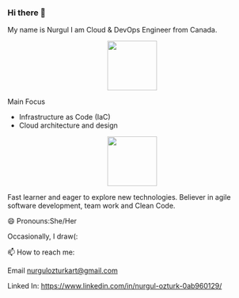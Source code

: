### Hi there 👋


My name is Nurgul I am Cloud & DevOps Engineer from Canada.

<div id="header" align="center">
  <img src="https://media.giphy.com/media/PCOoQbrTHg4IKQo3tH/giphy.gif" width="100"/>
</div>


                                                                               
Main Focus 
* Infrastructure as Code (IaC)
* Cloud architecture and design


<div align="center">
  <img src="https://media.giphy.com/media/1p4FBifKiROmgzlbHl/giphy.gif" width="100"/>
</div>



Fast learner and eager to explore new technologies.
Believer in agile software development, team work and Clean Code.

😄 Pronouns:She/Her

Occasionally, I draw(:

📫 How to reach me:


Email nurgulozturkart@gmail.com

Linked In: https://www.linkedin.com/in/nurgul-ozturk-0ab960129/






